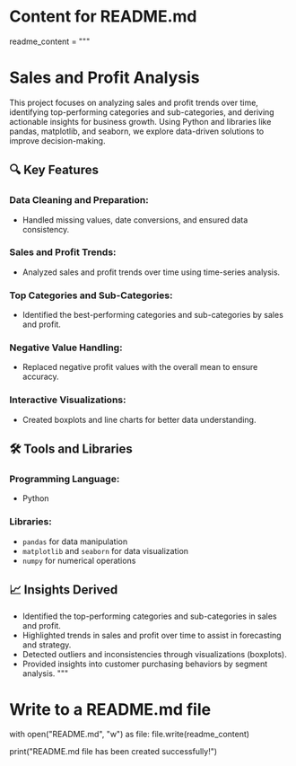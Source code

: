# Content for README.md
readme_content = """
# Sales and Profit Analysis

This project focuses on analyzing sales and profit trends over time, identifying top-performing categories and sub-categories, and deriving actionable insights for business growth. Using Python and libraries like pandas, matplotlib, and seaborn, we explore data-driven solutions to improve decision-making.

## 🔍 Key Features

### Data Cleaning and Preparation:
- Handled missing values, date conversions, and ensured data consistency.

### Sales and Profit Trends:
- Analyzed sales and profit trends over time using time-series analysis.

### Top Categories and Sub-Categories:
- Identified the best-performing categories and sub-categories by sales and profit.

### Negative Value Handling:
- Replaced negative profit values with the overall mean to ensure accuracy.

### Interactive Visualizations:
- Created boxplots and line charts for better data understanding.

## 🛠️ Tools and Libraries

### Programming Language:
- Python

### Libraries:
- `pandas` for data manipulation
- `matplotlib` and `seaborn` for data visualization
- `numpy` for numerical operations

## 📈 Insights Derived
- Identified the top-performing categories and sub-categories in sales and profit.
- Highlighted trends in sales and profit over time to assist in forecasting and strategy.
- Detected outliers and inconsistencies through visualizations (boxplots).
- Provided insights into customer purchasing behaviors by segment analysis.
"""

# Write to a README.md file
with open("README.md", "w") as file:
    file.write(readme_content)

print("README.md file has been created successfully!")
